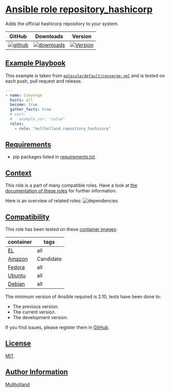 # [Ansible role repository_hashicorp](#repository_hashicorp)

Adds the official hashicorp repository to your system.

|GitHub|Downloads|Version|
|------|---------|-------|
|[![github](https://github.com/mullholland/ansible-role-repository_hashicorp/actions/workflows/molecule.yml/badge.svg)](https://github.com/mullholland/ansible-role-repository_hashicorp/actions/workflows/molecule.yml)|[![downloads](https://img.shields.io/ansible/role/d/mullholland/repository_hashicorp)](https://galaxy.ansible.com/mullholland/repository_hashicorp)|[![Version](https://img.shields.io/github/release/mullholland/ansible-role-repository_hashicorp.svg)](https://github.com/mullholland/ansible-role-repository_hashicorp/releases/)|
## [Example Playbook](#example-playbook)

This example is taken from [`molecule/default/converge.yml`](https://github.com/mullholland/ansible-role-repository_hashicorp/blob/master/molecule/default/converge.yml) and is tested on each push, pull request and release.

```yaml
---
- name: Converge
  hosts: all
  become: true
  gather_facts: true
  # vars:
  #   example_var: "value"
  roles:
    - role: "mullholland.repository_hashicorp"
```




## [Requirements](#requirements)

- pip packages listed in [requirements.txt](https://github.com/mullholland/ansible-role-repository_hashicorp/blob/master/requirements.txt).


## [Context](#context)

This role is a part of many compatible roles. Have a look at [the documentation of these roles](https://mullholland.net) for further information.

Here is an overview of related roles:
![dependencies](https://raw.githubusercontent.com/mullholland/ansible-role-repository_hashicorp/png/requirements.png "Dependencies")

## [Compatibility](#compatibility)

This role has been tested on these [container images](https://hub.docker.com/u/mullholland):

|container|tags|
|---------|----|
|[EL](https://hub.docker.com/r/mullholland/enterpriselinux)|all|
|[Amazon](https://hub.docker.com/r/mullholland/amazonlinux)|Candidate|
|[Fedora](https://hub.docker.com/r/mullholland/fedora/)|all|
|[Ubuntu](https://hub.docker.com/r/mullholland/ubuntu)|all|
|[Debian](https://hub.docker.com/r/mullholland/debian)|all|

The minimum version of Ansible required is 2.10, tests have been done to:

- The previous version.
- The current version.
- The development version.

If you find issues, please register them in [GitHub](https://github.com/mullholland/ansible-role-repository_hashicorp/issues).

## [License](#license)

[MIT](https://github.com/mullholland/ansible-role-repository_hashicorp/blob/master/LICENSE).

## [Author Information](#author-information)

[Mullholland](https://mullholland.net)
